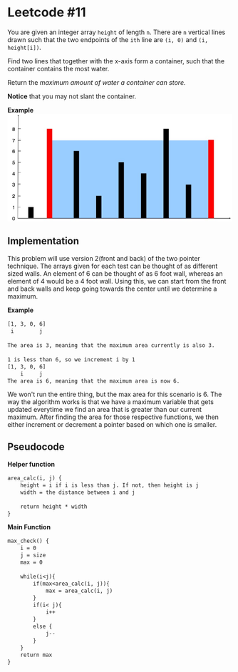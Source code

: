 # Leetcode #11
You are given an integer array `height` of length `n`. There are `n` vertical lines drawn such that the two endpoints of the `ith` line are `(i, 0)` and `(i, height[i])`.

Find two lines that together with the x-axis form a container, such that the container contains the most water.

Return the *maximum amount of water a container can store.*

**Notice** that you may not slant the container.

**Example**
![image](question_11.jpg)


## Implementation

This problem will use version 2(front and back) of the two pointer technique. The arrays given for each test can be thought of as different sized walls. An element of 6 can be thought of as 6 foot wall, whereas an element of 4 would be a 4 foot wall. Using this, we can start from the front and back walls and keep going towards the center until we determine a maximum. 

**Example**
```
[1, 3, 0, 6]
 i        j

The area is 3, meaning that the maximum area currently is also 3. 

1 is less than 6, so we increment i by 1
[1, 3, 0, 6]
    i     j
The area is 6, meaning that the maximum area is now 6.
```
We won't run the entire thing, but the max area for this scenario is 6. The way the algorithm works is that we have a maximum variable that gets updated everytime we find an area that is greater than our current maximum. After finding the area for those respective functions, we then either increment or decrement a pointer based on which one is smaller. 

## Pseudocode

**Helper function**
```
area_calc(i, j) {
    height = i if i is less than j. If not, then height is j
    width = the distance between i and j

    return height * width
}
```

**Main Function**
```
max_check() {
    i = 0
    j = size
    max = 0

    while(i<j){
        if(max<area_calc(i, j)){
            max = area_calc(i, j)
        }
        if(i< j){
            i++
        }
        else {
            j--
        }
    }
    return max
}
```
